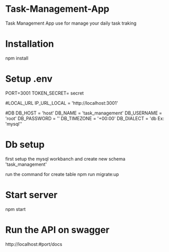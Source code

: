 # Task-Management-App
Task Management App use for manage your daily task traking

# Installation
npm install

# Setup .env
PORT=3001
TOKEN_SECRET= secret

#LOCAL_URL
IP_URL_LOCAL = 'http://localhost:3001'

#DB
DB_HOST = 'host'
DB_NAME = 'task_management'
DB_USERNAME = 'root'
DB_PASSWORD = ''
DB_TIMEZONE = '+00:00'
DB_DIALECT = 'db Ex: 'mysql''

# Db setup
first setup the mysql workbanch and create new schema 'task_management'

run the command for create table
npm run migrate:up

# Start server
npm start

# Run the API on swagger
http://localhost:#port/docs

